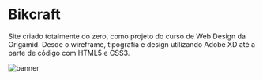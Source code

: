 # Bikcraft

Site criado totalmente do zero, como projeto do curso de Web Design da Origamid. Desde o wireframe, tipografia e design utilizando Adobe XD até a parte de código com HTML5 e CSS3.

![banner](https://github.com/hildebrandofilho/bikcraft-origamid/blob/main/readme.gif)
